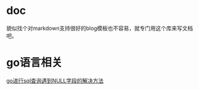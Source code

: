 # doc
貌似找个对markdown支持很好的blog模板也不容易，就专门用这个库来写文档吧。

# go语言相关

[go进行sql查询遇到NULL字段的解决方法](/go/sql_null.md)
